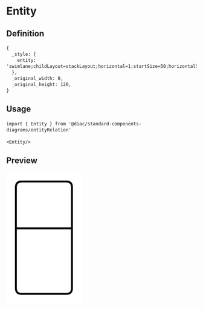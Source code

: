 # Entity

## Definition

```
{
  _style: { 
    entity: 'swimlane;childLayout=stackLayout;horizontal=1;startSize=50;horizontalStack=0;rounded=1;fontSize=14;fontStyle=0;strokeWidth=2;resizeParent=0;resizeLast=1;shadow=0;dashed=0;align=center;arcSize=4;whiteSpace=wrap;html=1;',
  },
  _original_width: 0,
  _original_height: 120,
}
```

## Usage

```
import { Entity } from '@diac/standard-components-diagrams/entityRelation'

<Entity/>
```

## Preview

<img src="./entity.png" width="200"/>
